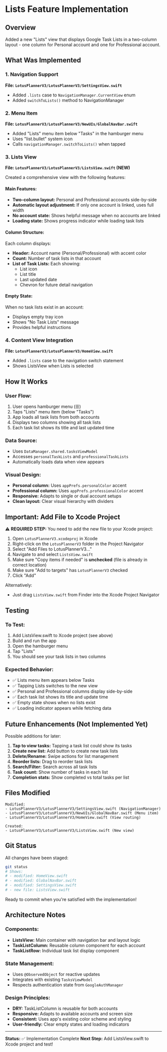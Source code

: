 # Lists Feature Implementation

## Overview
Added a new "Lists" view that displays Google Task Lists in a two-column layout - one column for Personal account and one for Professional account.

## What Was Implemented

### 1. Navigation Support
**File: `LotusPlannerV3/LotusPlannerV3/SettingsView.swift`**
- Added `.lists` case to `NavigationManager.CurrentView` enum
- Added `switchToLists()` method to NavigationManager

### 2. Menu Item
**File: `LotusPlannerV3/LotusPlannerV3/NewUIs/GlobalNavBar.swift`**
- Added "Lists" menu item below "Tasks" in the hamburger menu
- Uses "list.bullet" system icon
- Calls `navigationManager.switchToLists()` when tapped

### 3. Lists View
**File: `LotusPlannerV3/LotusPlannerV3/ListsView.swift` (NEW)**

Created a comprehensive view with the following features:

#### Main Features:
- **Two-column layout:** Personal and Professional accounts side-by-side
- **Automatic layout adjustment:** If only one account is linked, uses full width
- **No account state:** Shows helpful message when no accounts are linked
- **Loading state:** Shows progress indicator while loading task lists

#### Column Structure:
Each column displays:
- **Header:** Account name (Personal/Professional) with accent color
- **Count:** Number of task lists in that account
- **List of Task Lists:** Each showing:
  - List icon
  - List title
  - Last updated date
  - Chevron for future detail navigation

#### Empty State:
When no task lists exist in an account:
- Displays empty tray icon
- Shows "No Task Lists" message
- Provides helpful instructions

### 4. Content View Integration
**File: `LotusPlannerV3/LotusPlannerV3/HomeView.swift`**
- Added `.lists` case to the navigation switch statement
- Shows ListsView when Lists is selected

## How It Works

### User Flow:
1. User opens hamburger menu (☰)
2. Taps "Lists" menu item (below "Tasks")
3. App loads all task lists from both accounts
4. Displays two columns showing all task lists
5. Each task list shows its title and last updated time

### Data Source:
- Uses `DataManager.shared.tasksViewModel`
- Accesses `personalTaskLists` and `professionalTaskLists`
- Automatically loads data when view appears

### Visual Design:
- **Personal column:** Uses `appPrefs.personalColor` accent
- **Professional column:** Uses `appPrefs.professionalColor` accent
- **Responsive:** Adapts to single or dual account setups
- **Clean layout:** Clear visual hierarchy with dividers

## Important: Add File to Xcode Project

⚠️ **REQUIRED STEP:** You need to add the new file to your Xcode project:

1. Open `LotusPlannerV3.xcodeproj` in Xcode
2. Right-click on the `LotusPlannerV3` folder in the Project Navigator
3. Select "Add Files to LotusPlannerV3..."
4. Navigate to and select `ListsView.swift`
5. Make sure "Copy items if needed" is **unchecked** (file is already in correct location)
6. Make sure "Add to targets" has `LotusPlannerV3` checked
7. Click "Add"

Alternatively:
- Just drag `ListsView.swift` from Finder into the Xcode Project Navigator

## Testing

### To Test:
1. Add ListsView.swift to Xcode project (see above)
2. Build and run the app
3. Open the hamburger menu
4. Tap "Lists"
5. You should see your task lists in two columns

### Expected Behavior:
- ✅ Lists menu item appears below Tasks
- ✅ Tapping Lists switches to the new view
- ✅ Personal and Professional columns display side-by-side
- ✅ Each task list shows its title and update time
- ✅ Empty state shows when no lists exist
- ✅ Loading indicator appears while fetching data

## Future Enhancements (Not Implemented Yet)

Possible additions for later:
1. **Tap to view tasks:** Tapping a task list could show its tasks
2. **Create new list:** Add button to create new task lists
3. **Delete/Rename:** Swipe actions for list management
4. **Reorder lists:** Drag to reorder task lists
5. **Search/Filter:** Search across all task lists
6. **Task count:** Show number of tasks in each list
7. **Completion stats:** Show completed vs total tasks per list

## Files Modified

```
Modified:
- LotusPlannerV3/LotusPlannerV3/SettingsView.swift (NavigationManager)
- LotusPlannerV3/LotusPlannerV3/NewUIs/GlobalNavBar.swift (Menu item)
- LotusPlannerV3/LotusPlannerV3/HomeView.swift (View routing)

Created:
- LotusPlannerV3/LotusPlannerV3/ListsView.swift (New view)
```

## Git Status

All changes have been staged:
```bash
git status
# Shows:
# - modified: HomeView.swift
# - modified: GlobalNavBar.swift
# - modified: SettingsView.swift
# - new file: ListsView.swift
```

Ready to commit when you're satisfied with the implementation!

## Architecture Notes

### Components:
- **ListsView:** Main container with navigation bar and layout logic
- **TaskListColumn:** Reusable column component for each account
- **TaskListRow:** Individual task list display component

### State Management:
- Uses `@ObservedObject` for reactive updates
- Integrates with existing `TasksViewModel`
- Respects authentication state from `GoogleAuthManager`

### Design Principles:
- **DRY:** TaskListColumn is reusable for both accounts
- **Responsive:** Adapts to available accounts and screen size
- **Consistent:** Uses app's existing color scheme and styling
- **User-friendly:** Clear empty states and loading indicators

---

**Status:** ✅ Implementation Complete
**Next Step:** Add ListsView.swift to Xcode project and test!

